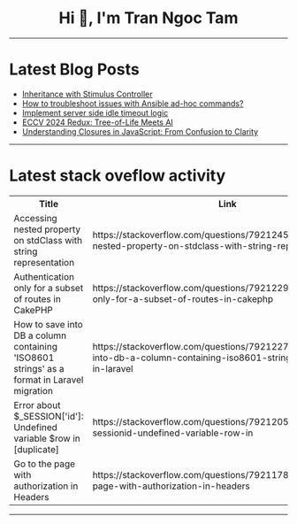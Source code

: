<h1 align="center">Hi 👋, I'm Tran Ngoc Tam</h1>

---

# Latest Blog Posts 
<!-- BLOG-POST-LIST:START -->
- [Inheritance with Stimulus Controller](https://dev.to/railsdesigner/inheritance-with-stimulus-controller-g58)
- [How to troubleshoot issues with Ansible ad-hoc commands?](https://dev.to/labex/how-to-troubleshoot-issues-with-ansible-ad-hoc-commands-36ol)
- [Implement server side idle timeout logic](https://dev.to/sai_madhavreddy_888838df/implement-server-side-idle-timeout-logic-1p2j)
- [ECCV 2024 Redux: Tree-of-Life Meets AI](https://dev.to/voxel51/eccv-2024-redux-tree-of-life-meets-ai-90m)
- [Understanding Closures in JavaScript: From Confusion to Clarity](https://dev.to/paharihacker/understanding-closures-in-javascript-from-confusion-to-clarity-297b)
<!-- BLOG-POST-LIST:END -->

---

# Latest stack oveflow activity
<table>
  <tr><th>Title</th><th>Link</th></tr>
  <!-- STACKOVERFLOW:START --><tr><td>Accessing nested property on stdClass with string representation</td><td>https://stackoverflow.com/questions/79212451/accessing-nested-property-on-stdclass-with-string-representation</td></tr><tr><td>Authentication only for a subset of routes in CakePHP</td><td>https://stackoverflow.com/questions/79212298/authentication-only-for-a-subset-of-routes-in-cakephp</td></tr><tr><td>How to save into DB a column containing &#39;ISO8601 strings&#39; as a format in Laravel migration</td><td>https://stackoverflow.com/questions/79212277/how-to-save-into-db-a-column-containing-iso8601-strings-as-a-format-in-laravel</td></tr><tr><td>Error about $_SESSION[&#39;id&#39;]: Undefined variable $row in [duplicate]</td><td>https://stackoverflow.com/questions/79212055/error-about-sessionid-undefined-variable-row-in</td></tr><tr><td>Go to the page with authorization in Headers</td><td>https://stackoverflow.com/questions/79211788/go-to-the-page-with-authorization-in-headers</td></tr><!-- STACKOVERFLOW:END -->
</table>

---


